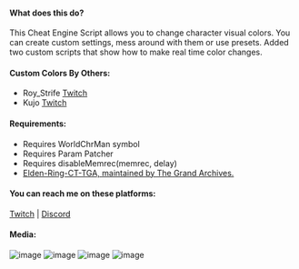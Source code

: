 #### What does this do?
This Cheat Engine Script allows you to change character visual colors. 
You can create custom settings, mess around with them or use presets.
Added two custom scripts that show how to make real time color changes.

#### Custom Colors By Others:
- Roy_Strife [Twitch](https://www.twitch.tv/roy_strife)
- Kujo [Twitch](https://www.twitch.tv/banished_kujo)

#### Requirements:
- Requires WorldChrMan symbol
- Requires Param Patcher
- Requires disableMemrec(memrec, delay)
- [Elden-Ring-CT-TGA, maintained by The Grand Archives.](https://github.com/The-Grand-Archives/Elden-Ring-CT-TGA/releases/tag/v1.10.1)


#### You can reach me on these platforms:
[Twitch](https://www.twitch.tv/indurabeast) | [Discord](https://discordapp.com/users/329992368084484097)


#### Media:
![image](https://github.com/user-attachments/assets/d2c6c594-84ee-4ade-9977-d9bf68a06f13)
![image](https://github.com/user-attachments/assets/6f0f4be6-3b51-448a-a9fc-a563d26f0296)
![image](https://github.com/user-attachments/assets/f3ece8ef-25c5-4498-ae1f-468ba1d2615e)
![image](https://github.com/user-attachments/assets/01ca9e75-289b-4cf2-88d4-83742658bf2c)

